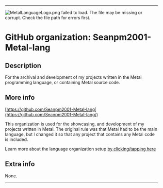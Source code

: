 
***

![MetalLanguageLogo.png failed to load. The file may be missing or corrupt. Check the file path for errors first.](/AdditionalInfo/2/Seanpm2001-Metal-lang/AutoDesk_Metal_Logo.jpeg)

# GitHub organization: Seanpm2001-Metal-lang

## Description

For the archival and development of my projects written in the Metal programming language, or containing Metal source code.

## More info

[https://github.com/Seanpm2001-Metal-lang](https://github.com/Seanpm2001-Metal-lang/)

This organization is used for the showcasing, and development of my projects written in Metal. The original rule was that Metal had to be the main language, but I changed it so that any project that contains any Metal code is included.

Learn more about the language organization setup [by clicking/tapping here](/AdditionalInfo/LanguageOrgs/README.md)

## Extra info

None.

***
